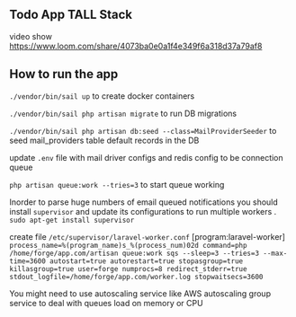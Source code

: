 
## Todo App TALL Stack
video show
https://www.loom.com/share/4073ba0e0a1f4e349f6a318d37a79af8

## How to run the app 
`./vendor/bin/sail up` to create docker containers

`./vendor/bin/sail php artisan migrate` to run DB migrations 

`./vendor/bin/sail php artisan db:seed --class=MailProviderSeeder` to seed mail_providers table default records in the DB

update `.env` file with mail driver configs and redis config to be connection queue


`php artisan queue:work --tries=3`  to start queue working

Inorder to parse huge numbers of email queued notifications 
you should install `supervisor` and update its configurations to run multiple workers .
`sudo apt-get install supervisor`

create file `/etc/supervisor/laravel-worker.conf`
[program:laravel-worker]
`process_name=%(program_name)s_%(process_num)02d
command=php /home/forge/app.com/artisan queue:work sqs --sleep=3 --tries=3 --max-time=3600
autostart=true
autorestart=true
stopasgroup=true
killasgroup=true
user=forge
numprocs=8
redirect_stderr=true
stdout_logfile=/home/forge/app.com/worker.log
stopwaitsecs=3600`


You might need to use autoscaling service like AWS autoscaling group service to deal with queues load on memory or CPU 


